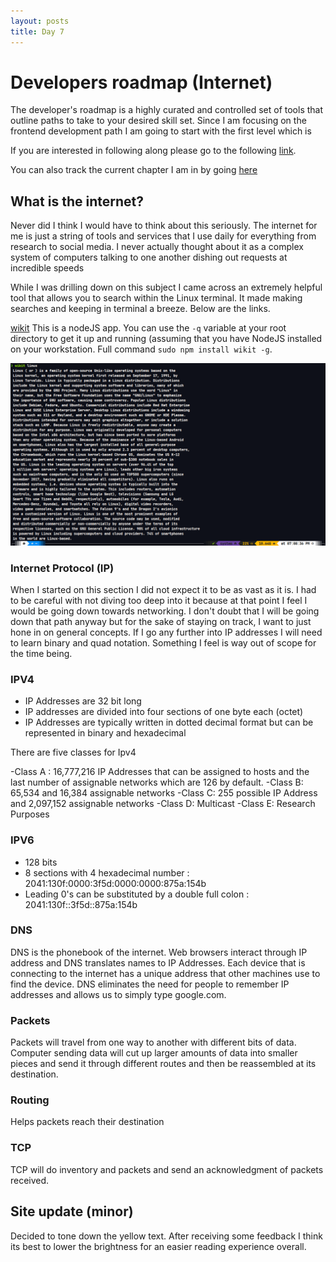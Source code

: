 ```yaml
---
layout: posts
title: Day 7
---
```


# Developers roadmap (Internet)

The developer's roadmap is a highly curated and controlled set of tools that
outline paths to take to your desired skill set. Since I am focusing on the
frontend development path I am going to start with the first level which is

If you are interested in following along please go to the following [link](https://roadmap.sh).

You can also track the current chapter I am in by going [here](https://roadmap.sh/guides/what-is-internet)

## What is the internet?

Never did I think I would have to think about this seriously.
The internet for me is just a string of tools and services that I use daily for everything from research to social media. I never actually thought
about it as a complex system of computers talking to one another dishing out
requests at incredible speeds

While I was drilling down on this subject I came across an extremely helpful tool that allows you to
search within the Linux terminal. It made making searches and keeping in terminal a breeze. Below
are the links.

[wikit](https://www.npmjs.com/package/wikit) This is a nodeJS app. You can use the `-q` variable
at your root directory to get it up and running (assuming that you have NodeJS installed on your
workstation. Full command `sudo npm install wikit -g`.

![](/assets/images/day7wikit.png)

### Internet Protocol (IP)

When I started on this section I did not expect it to be as vast as it is. I had to be careful with not diving too deep into it because at that point I feel I would be going down towards networking. I don't doubt that I will be going down that path anyway but for the sake of staying on track, I want to just hone in on general concepts. If I go any further into IP addresses I will need to learn binary and quad notation. Something I feel is way out of scope for the time being.

### IPV4
- IP Addresses are 32 bit long
- IP addresses are divided into four sections of one byte each (octet)
- IP Addresses are typically written in dotted decimal format but can be represented in binary and hexadecimal

There are five classes for Ipv4

-Class A : 16,777,216 IP Addresses that can be assigned to hosts and the last number of assignable networks which are 126 by default.
-Class B: 65,534 and 16,384 assignable networks 
-Class C: 255 possible IP Address and 2,097,152 assignable networks 
-Class D: Multicast
-Class E: Research Purposes

### IPV6
- 128 bits
- 8 sections with 4 hexadecimal number : 2041:130f:0000:3f5d:0000:0000:875a:154b
- Leading 0's can be substituted by a double full colon : 2041:130f::3f5d::875a:154b


### DNS

DNS is the phonebook of the internet. Web browsers interact through IP address and DNS translates names to IP Addresses. Each device that is connecting to the internet has a unique address that other machines use to find the device. DNS eliminates the need for people to remember IP addresses and allows us to simply type google.com.

### Packets

Packets will travel from one way to another with different bits of data. Computer sending data will cut up larger amounts
of data into smaller pieces and send it through different routes and then be reassembled at its destination.

### Routing

Helps packets reach their destination

### TCP

TCP will do inventory and packets and send an acknowledgment of packets received.

## Site update (minor)

Decided to tone down the yellow text. After receiving some feedback I think its
best to lower the brightness for an easier reading experience overall.
